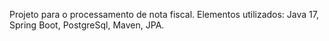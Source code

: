 Projeto para o processamento de nota fiscal.
Elementos utilizados: Java 17, Spring Boot, PostgreSql, Maven, JPA.
